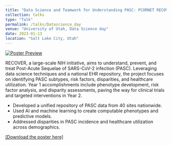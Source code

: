 ```yaml
---
title: "Data Science and Teamwork for Understanding PASC: PCORNET RECOVER EHR"
collection: talks
type: "Talk"
permalink: /talks/Datascience_day
venue: "University of Utah, Data Science day"
date: 2023-01-13
location: "Salt Lake City, Utah"
---
```


[![Poster Preview](/images/DataScienceDay2023.jpg)](/talks/Datascience_day)

RECOVER, a large-scale NIH initiative, aims to understand, prevent, and treat Post-Acute Sequelae of SARS-CoV-2 infection (PASC). Leveraging data science techniques and a national EHR repository, the project focuses on identifying PASC subtypes, risk factors, disparities, and healthcare utilization. Year 1 accomplishments include phenotype development, risk factor analysis, and disparity assessments, paving the way for clinical trials and targeted interventions in Year 2.

- Developed a unified repository of PASC data from 40 sites nationwide.
- Used AI and machine learning to create computable phenotypes and predictive models.
- Addressed disparities in PASC incidence and healthcare utilization across demographics.


[[Download the poster here]](/files/DataScienceDay2023.pdf)
